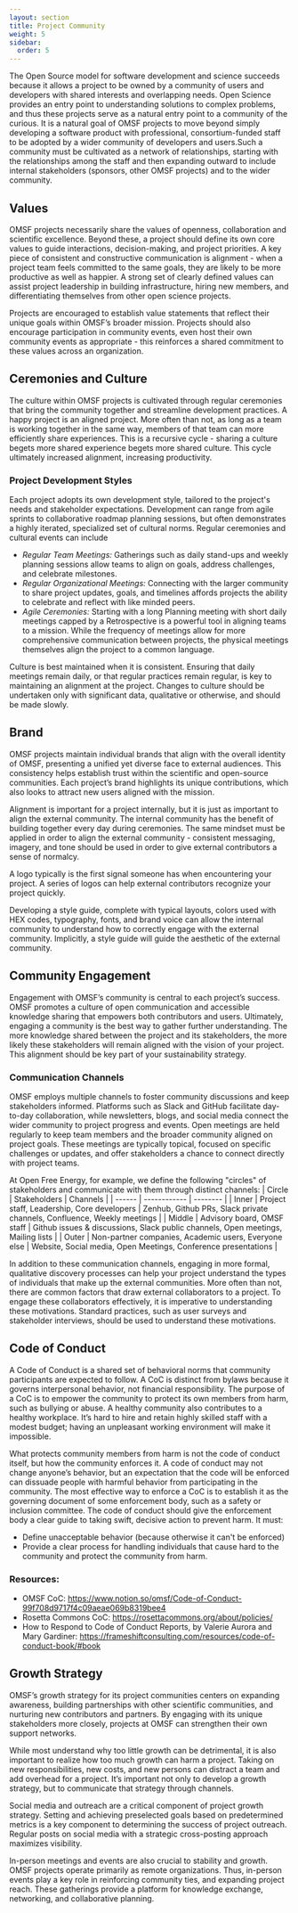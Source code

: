 ```yaml
---
layout: section
title: Project Community
weight: 5
sidebar:
  order: 5
---
```

The Open Source model for software development and science succeeds because it allows a project to be owned by a community of users and developers with shared interests and overlapping needs. Open Science provides an entry point to understanding solutions to complex problems, and thus these projects serve as a natural entry point to a community of the curious. It is a natural goal of OMSF projects to move beyond simply developing a software product with professional, consortium-funded staff to be adopted by a wider community of developers and users.Such a community must be cultivated as a network of relationships, starting with the relationships among the staff and then expanding outward to include internal stakeholders (sponsors, other OMSF projects) and to the wider community.

## Values
OMSF projects necessarily share the values of openness, collaboration and scientific excellence. Beyond these, a project should define its own core values to guide interactions, decision-making, and project priorities. A key piece of consistent and constructive communication is alignment - when a project team feels committed to the same goals, they are likely to be more productive as well as happier. A strong set of clearly defined values can assist project leadership in building infrastructure, hiring new members, and differentiating themselves from other open science projects.

Projects are encouraged to establish value statements that reflect their unique goals within OMSF’s broader mission.
Projects should also encourage participation in community events, even host their own community events as appropriate - this reinforces a shared commitment to these values across an organization.

## Ceremonies and Culture
The culture within OMSF projects is cultivated through regular ceremonies that bring the community together and streamline development practices. A happy project is an aligned project. More often than not, as long as a team is working together in the same way, members of that team can more efficiently share experiences. This is a recursive cycle - sharing a culture begets more shared experience begets more shared culture. This cycle ultimately increased alignment, increasing productivity. 
### Project Development Styles 
Each project adopts its own development style, tailored to the project's needs and stakeholder expectations. Development can range from agile sprints to collaborative roadmap planning sessions, but often demonstrates a highly iterated, specialized set of cultural norms. Regular ceremonies and cultural events can include
* *Regular Team Meetings:* Gatherings such as daily stand-ups and weekly planning sessions allow teams to align on goals, address challenges, and celebrate milestones. 
* *Regular Organizational Meetings:* Connecting with the larger community to share project updates, goals, and timelines affords projects the ability to celebrate and reflect with like minded peers. 
* *Agile Ceremonies:* Starting with a long Planning meeting with short daily meetings capped by a Retrospective is a powerful tool in aligning teams to a mission. While the frequency of meetings allow for more comprehensive communication between projects, the physical meetings themselves align the project to a common language. 

Culture is best maintained when it is consistent. Ensuring that daily meetings remain daily, or that regular practices remain regular, is key to maintaining an alignment at the project. Changes to culture should be undertaken only with significant data, qualitative or otherwise, and should be made slowly.

## Brand
OMSF projects maintain individual brands that align with the overall identity of OMSF, presenting a unified yet diverse face to external audiences. This consistency helps establish trust within the scientific and open-source communities. Each project’s brand highlights its unique contributions, which also looks to attract new users aligned with the mission.

Alignment is important for a project internally, but it is just as important to align the external community. The internal community has the benefit of building together every day during ceremonies. The same mindset must be applied in order to align the external community - consistent messaging, imagery, and tone should be used in order to give external contributors a sense of normalcy.

A logo typically is the first signal someone has when encountering your project. A series of logos can help external contributors recognize your project quickly. 

Developing a style guide, complete with typical layouts, colors used with HEX codes, typography, fonts, and brand voice can allow the internal community to understand how to correctly engage with the external community. Implicitly, a style guide will guide the aesthetic of the external community.

## Community Engagement

Engagement with OMSF’s community is central to each project’s success. OMSF promotes a culture of open communication and accessible knowledge sharing that empowers both contributors and users. Ultimately, engaging a community is the best way to gather further understanding. The more knowledge shared between the project and its stakeholders, the more likely these stakeholders will remain aligned with the vision of your project. This alignment should be key part of your sustainability strategy.



### Communication Channels
OMSF employs multiple channels to foster community discussions and keep stakeholders informed. Platforms such as Slack and GitHub facilitate day-to-day collaboration, while newsletters, blogs, and social media connect the wider community to project progress and events. Open meetings are held regularly to keep team members and the broader community aligned on project goals. These meetings are typically topical, focused on specific challenges or updates, and offer stakeholders a chance to connect directly with project teams.

At Open Free Energy, for example, we define the following "circles" of stakeholders and communicate with them through distinct channels:
| Circle | Stakeholders | Channels |
| ------ | ------------ | -------- |
| Inner  | Project staff, Leadership, Core developers | Zenhub, Github PRs, Slack private channels, Confluence, Weekly meetings |
| Middle | Advisory board, OMSF staff | Github issues & discussions, Slack public channels, Open meetings, Mailing lists |
| Outer  | Non-partner companies, Academic users, Everyone else | Website, Social media, Open Meetings, Conference presentations |

In addition to these communication channels, engaging in more formal, qualitative discovery processes can help your project understand the types of individuals that make up the external communities. More often than not, there are common factors that draw external collaborators to a project. To engage these collaborators effectively, it is imperative to understanding these motivations. Standard practices, such as user surveys and stakeholder interviews, should be used to understand these motivations.

## Code of Conduct
A Code of Conduct is a shared set of behavioral norms that community participants are expected to follow. A CoC is distinct from bylaws because it governs interpersonal behavior, not financial responsibility. 
The purpose of a CoC is to empower the community to protect its own members from harm, such as bullying or abuse. A healthy community also contributes to a healthy workplace. It’s hard to hire and retain highly skilled staff with a modest budget; having an unpleasant working environment will make it impossible.

What protects community members from harm is not the code of conduct itself, but how the community enforces it. A code of conduct may not change anyone’s behavior, but an expectation that the code will be enforced can dissuade people with harmful behavior from participating in the community.
The most effective way to enforce a CoC is to establish it as the governing document of some enforcement body, such as a safety or inclusion committee. The code of conduct should give the enforcement body a clear guide to taking swift, decisive action to prevent harm. It must:
* Define unacceptable behavior (because otherwise it can't be enforced)
* Provide a clear process for handling individuals that cause hard to the community and protect the community from harm. 
### Resources:
* OMSF CoC: https://www.notion.so/omsf/Code-of-Conduct-99f708d9717f4c09aeae069b8319bee4
* Rosetta Commons CoC: https://rosettacommons.org/about/policies/
* How to Respond to Code of Conduct Reports, by Valerie Aurora and Mary Gardiner: https://frameshiftconsulting.com/resources/code-of-conduct-book/#book

## Growth Strategy
OMSF’s growth strategy for its project communities centers on expanding awareness, building partnerships with other scientific communities, and nurturing new contributors and partners. By engaging with its unique stakeholders more closely, projects at OMSF can strengthen their own support networks.

While most understand why too little growth can be detrimental, it is also important to realize how too much growth can harm a project. Taking on new responsibilities, new costs, and new persons can distract a team and add overhead for a project. It’s important not only to develop a growth strategy, but to communicate that strategy through channels.

Social media and outreach are a critical component of project growth strategy. Setting and achieving preselected goals based on predetermined metrics is a key component to determining the success of project outreach. Regular posts on social media with a strategic cross-posting approach maximizes visibility.

In-person meetings and events are also crucial to stability and growth. OMSF projects operate primarily as remote organizations. Thus, in-person events play a key role in reinforcing community ties, and expanding project reach. These gatherings provide a platform for knowledge exchange, networking, and collaborative planning.
